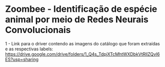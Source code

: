 # Zoombee - Identificação de espécie animal por meio de Redes Neurais Convolucionais

1 - Link para o driver contendo as imagens do catálogo que foram extraídas e as respectivas labels:
  https://drive.google.com/drive/folders/1_Q4s_TdpjXTcMhtWXDbkVtRllZQvl6ES?usp=sharing
